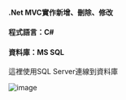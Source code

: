 #### .Net MVC實作新增、刪除、修改
#### 程式語言：C#
#### 資料庫：MS SQL
這裡使用SQL Server連線到資料庫

![image](https://user-images.githubusercontent.com/30917086/102033594-cfa6db00-3df6-11eb-9115-176c447208d2.png)
